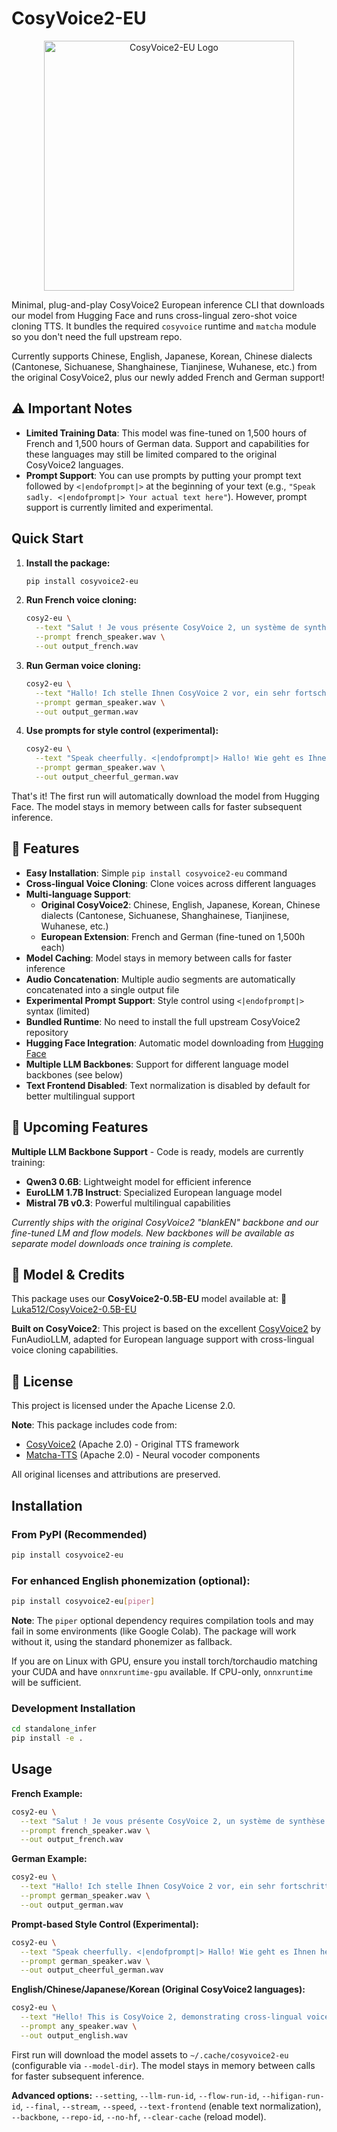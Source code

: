# CosyVoice2-EU

<div align="center">
  <img src="https://horstmann.tech/cosyvoice2-demo/cosyvoice2-logo-clear.png" alt="CosyVoice2-EU Logo" width="400"/>
</div>

Minimal, plug-and-play CosyVoice2 European inference CLI that downloads our model from Hugging Face and runs cross-lingual zero-shot voice cloning TTS. It bundles the required `cosyvoice` runtime and `matcha` module so you don't need the full upstream repo.

Currently supports Chinese, English, Japanese, Korean, Chinese dialects (Cantonese, Sichuanese, Shanghainese, Tianjinese, Wuhanese, etc.) from the original CosyVoice2, plus our newly added French and German support!

## ⚠️ Important Notes

- **Limited Training Data**: This model was fine-tuned on 1,500 hours of French and 1,500 hours of German data. Support and capabilities for these languages may still be limited compared to the original CosyVoice2 languages.
- **Prompt Support**: You can use prompts by putting your prompt text followed by `<|endofprompt|>` at the beginning of your text (e.g., `"Speak sadly. <|endofprompt|> Your actual text here"`). However, prompt support is currently limited and experimental.

## Quick Start

1. **Install the package:**
   ```bash
   pip install cosyvoice2-eu
   ```

2. **Run French voice cloning:**
   ```bash
   cosy2-eu \
     --text "Salut ! Je vous présente CosyVoice 2, un système de synthèse vocale très avancé. Cette technologie permet de reproduire des voix de manière impressionnante." \
     --prompt french_speaker.wav \
     --out output_french.wav
   ```

3. **Run German voice cloning:**
   ```bash
   cosy2-eu \
     --text "Hallo! Ich stelle Ihnen CosyVoice 2 vor, ein sehr fortschrittliches Sprachsynthese-System. Diese Technologie kann Stimmen auf beeindruckende Weise reproduzieren." \
     --prompt german_speaker.wav \
     --out output_german.wav
   ```

4. **Use prompts for style control (experimental):**
   ```bash
   cosy2-eu \
     --text "Speak cheerfully. <|endofprompt|> Hallo! Wie geht es Ihnen heute? Ich hoffe, Sie haben einen wunderbaren Tag!" \
     --prompt german_speaker.wav \
     --out output_cheerful_german.wav
   ```

That's it! The first run will automatically download the model from Hugging Face. The model stays in memory between calls for faster subsequent inference.


## 🎯 Features

- **Easy Installation**: Simple `pip install cosyvoice2-eu` command
- **Cross-lingual Voice Cloning**: Clone voices across different languages
- **Multi-language Support**: 
  - **Original CosyVoice2**: Chinese, English, Japanese, Korean, Chinese dialects (Cantonese, Sichuanese, Shanghainese, Tianjinese, Wuhanese, etc.)
  - **European Extension**: French and German (fine-tuned on 1,500h each)
- **Model Caching**: Model stays in memory between calls for faster inference
- **Audio Concatenation**: Multiple audio segments are automatically concatenated into a single output file
- **Experimental Prompt Support**: Style control using `<|endofprompt|>` syntax (limited)
- **Bundled Runtime**: No need to install the full upstream CosyVoice2 repository
- **Hugging Face Integration**: Automatic model downloading from [Hugging Face](https://huggingface.co/Luka512/CosyVoice2-0.5B-EU)
- **Multiple LLM Backbones**: Support for different language model backbones (see below)
- **Text Frontend Disabled**: Text normalization is disabled by default for better multilingual support

## 🚀 Upcoming Features

**Multiple LLM Backbone Support** - Code is ready, models are currently training:
- **Qwen3 0.6B**: Lightweight model for efficient inference
- **EuroLLM 1.7B Instruct**: Specialized European language model
- **Mistral 7B v0.3**: Powerful multilingual capabilities

*Currently ships with the original CosyVoice2 "blankEN" backbone and our fine-tuned LM and flow models. New backbones will be available as separate model downloads once training is complete.*

## 📖 Model & Credits

This package uses our **CosyVoice2-0.5B-EU** model available at: 
🤗 [Luka512/CosyVoice2-0.5B-EU](https://huggingface.co/Luka512/CosyVoice2-0.5B-EU)

**Built on CosyVoice2**: This project is based on the excellent [CosyVoice2](https://github.com/FunAudioLLM/CosyVoice2) by FunAudioLLM, adapted for European language support with cross-lingual voice cloning capabilities.

## 📜 License

This project is licensed under the Apache License 2.0. 

**Note**: This package includes code from:
- [CosyVoice2](https://github.com/FunAudioLLM/CosyVoice2) (Apache 2.0) - Original TTS framework
- [Matcha-TTS](https://github.com/shivammathur/Matcha-TTS) (Apache 2.0) - Neural vocoder components

All original licenses and attributions are preserved.

## Installation

### From PyPI (Recommended)

```bash
pip install cosyvoice2-eu
```

### For enhanced English phonemization (optional):
```bash
pip install cosyvoice2-eu[piper]
```

**Note**: The `piper` optional dependency requires compilation tools and may fail in some environments (like Google Colab). The package will work without it, using the standard phonemizer as fallback.

If you are on Linux with GPU, ensure you install torch/torchaudio matching your CUDA and have `onnxruntime-gpu` available. If CPU-only, `onnxruntime` will be sufficient.

### Development Installation

```bash
cd standalone_infer
pip install -e .
```

## Usage

**French Example:**
```bash
cosy2-eu \
  --text "Salut ! Je vous présente CosyVoice 2, un système de synthèse vocale très avancé. Cette technologie permet de reproduire des voix de manière impressionnante." \
  --prompt french_speaker.wav \
  --out output_french.wav
```

**German Example:**
```bash
cosy2-eu \
  --text "Hallo! Ich stelle Ihnen CosyVoice 2 vor, ein sehr fortschrittliches Sprachsynthese-System. Diese Technologie kann Stimmen auf beeindruckende Weise reproduzieren." \
  --prompt german_speaker.wav \
  --out output_german.wav
```

**Prompt-based Style Control (Experimental):**
```bash
cosy2-eu \
  --text "Speak cheerfully. <|endofprompt|> Hallo! Wie geht es Ihnen heute? Ich hoffe, Sie haben einen wunderbaren Tag!" \
  --prompt german_speaker.wav \
  --out output_cheerful_german.wav
```

**English/Chinese/Japanese/Korean (Original CosyVoice2 languages):**
```bash
cosy2-eu \
  --text "Hello! This is CosyVoice 2, demonstrating cross-lingual voice cloning capabilities." \
  --prompt any_speaker.wav \
  --out output_english.wav
```

First run will download the model assets to `~/.cache/cosyvoice2-eu` (configurable via `--model-dir`). The model stays in memory between calls for faster subsequent inference.

**Advanced options:** `--setting`, `--llm-run-id`, `--flow-run-id`, `--hifigan-run-id`, `--final`, `--stream`, `--speed`, `--text-frontend` (enable text normalization), `--backbone`, `--repo-id`, `--no-hf`, `--clear-cache` (reload model).




